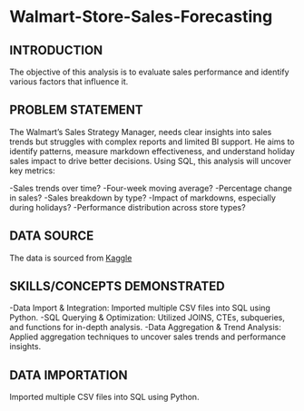 # Walmart-Store-Sales-Forecasting
## INTRODUCTION
The objective of this analysis is to evaluate sales performance and identify various factors that influence it.

## PROBLEM STATEMENT
The Walmart’s Sales Strategy Manager, needs clear insights into sales trends but struggles with complex reports and limited BI support. He aims to identify patterns, measure markdown effectiveness, and understand holiday sales impact to drive better decisions. Using SQL, this analysis will uncover key metrics:

-Sales trends over time?
-Four-week moving average?
-Percentage change in sales?
-Sales breakdown by type?
-Impact of markdowns, especially during holidays?
-Performance distribution across store types?

## DATA SOURCE
The data is sourced from <a href="https://www.kaggle.com/datasets/gustavoserafim/walmart-recruiting-store-sales-forecasting-gsr">Kaggle</a>

## SKILLS/CONCEPTS DEMONSTRATED
-Data Import & Integration: Imported multiple CSV files into SQL using Python.
-SQL Querying & Optimization: Utilized JOINS, CTEs, subqueries, and functions for in-depth analysis.
-Data Aggregation & Trend Analysis: Applied aggregation techniques to uncover sales trends and performance insights.

## DATA IMPORTATION 
Imported multiple CSV files into SQL using Python.
